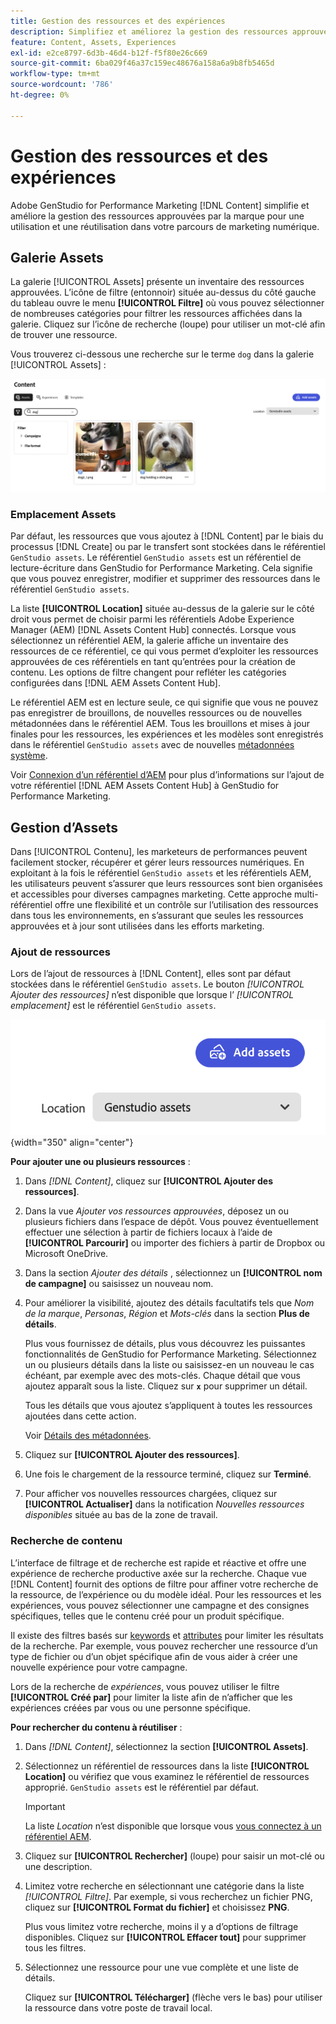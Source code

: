 ```yaml
---
title: Gestion des ressources et des expériences
description: Simplifiez et améliorez la gestion des ressources approuvées par la marque pour une utilisation et une réutilisation dans votre parcours marketing numérique.
feature: Content, Assets, Experiences
exl-id: e2ce8797-6d3b-46d4-b12f-f5f80e26c669
source-git-commit: 6ba029f46a37c159ec48676a158a6a9b8fb5465d
workflow-type: tm+mt
source-wordcount: '786'
ht-degree: 0%

---
```


# Gestion des ressources et des expériences

Adobe GenStudio for Performance Marketing [!DNL Content] simplifie et améliore la gestion des ressources approuvées par la marque pour une utilisation et une réutilisation dans votre parcours de marketing numérique.

## Galerie Assets

La galerie [!UICONTROL Assets] présente un inventaire des ressources approuvées. L’icône de filtre (entonnoir) située au-dessus du côté gauche du tableau ouvre le menu **[!UICONTROL Filtre]** où vous pouvez sélectionner de nombreuses catégories pour filtrer les ressources affichées dans la galerie. Cliquez sur l’icône de recherche (loupe) pour utiliser un mot-clé afin de trouver une ressource.

Vous trouverez ci-dessous une recherche sur le terme `dog` dans la galerie [!UICONTROL Assets] :

![Vue Assets avec recherche sur chien](../../assets/content-assets.png)

### Emplacement Assets

Par défaut, les ressources que vous ajoutez à [!DNL Content] par le biais du processus [!DNL Create] ou par le transfert sont stockées dans le référentiel `GenStudio assets`. Le référentiel `GenStudio assets` est un référentiel de lecture-écriture dans GenStudio for Performance Marketing. Cela signifie que vous pouvez enregistrer, modifier et supprimer des ressources dans le référentiel `GenStudio assets`.

La liste **[!UICONTROL Location]** située au-dessus de la galerie sur le côté droit vous permet de choisir parmi les référentiels Adobe Experience Manager (AEM) [!DNL Assets Content Hub] connectés. Lorsque vous sélectionnez un référentiel AEM, la galerie affiche un inventaire des ressources de ce référentiel, ce qui vous permet d’exploiter les ressources approuvées de ces référentiels en tant qu’entrées pour la création de contenu. Les options de filtre changent pour refléter les catégories configurées dans [!DNL AEM Assets Content Hub].

Le référentiel AEM est en lecture seule, ce qui signifie que vous ne pouvez pas enregistrer de brouillons, de nouvelles ressources ou de nouvelles métadonnées dans le référentiel AEM. Tous les brouillons et mises à jour finales pour les ressources, les expériences et les modèles sont enregistrés dans le référentiel `GenStudio assets` avec de nouvelles [métadonnées système](asset-details.md#system-metadata).

Voir [Connexion d’un référentiel d’AEM](connect-aem-repo.md) pour plus d’informations sur l’ajout de votre référentiel [!DNL AEM Assets Content Hub] à GenStudio for Performance Marketing.

## Gestion d’Assets

Dans [!UICONTROL Contenu], les marketeurs de performances peuvent facilement stocker, récupérer et gérer leurs ressources numériques. En exploitant à la fois le référentiel `GenStudio assets` et les référentiels AEM, les utilisateurs peuvent s’assurer que leurs ressources sont bien organisées et accessibles pour diverses campagnes marketing. Cette approche multi-référentiel offre une flexibilité et un contrôle sur l’utilisation des ressources dans tous les environnements, en s’assurant que seules les ressources approuvées et à jour sont utilisées dans les efforts marketing.

### Ajout de ressources

Lors de l’ajout de ressources à [!DNL Content], elles sont par défaut stockées dans le référentiel `GenStudio assets`. Le bouton _[!UICONTROL Ajouter des ressources]_ n’est disponible que lorsque l’ _[!UICONTROL emplacement]_ est le référentiel `GenStudio assets`.

![Champ de position](../../assets/content-location.png){width="350" align="center"}

**Pour ajouter une ou plusieurs ressources** :

1. Dans _[!DNL Content]_, cliquez sur **[!UICONTROL Ajouter des ressources]**.

1. Dans la vue _Ajouter vos ressources approuvées_, déposez un ou plusieurs fichiers dans l’espace de dépôt. Vous pouvez éventuellement effectuer une sélection à partir de fichiers locaux à l’aide de **[!UICONTROL Parcourir]** ou importer des fichiers à partir de Dropbox ou Microsoft OneDrive.

1. Dans la section _Ajouter des détails_ , sélectionnez un **[!UICONTROL nom de campagne]** ou saisissez un nouveau nom.

1. Pour améliorer la visibilité, ajoutez des détails facultatifs tels que _Nom de la marque_, _Personas_, _Région_ et _Mots-clés_ dans la section **Plus de détails**.

   Plus vous fournissez de détails, plus vous découvrez les puissantes fonctionnalités de GenStudio for Performance Marketing. Sélectionnez un ou plusieurs détails dans la liste ou saisissez-en un nouveau le cas échéant, par exemple avec des mots-clés. Chaque détail que vous ajoutez apparaît sous la liste. Cliquez sur **`x`** pour supprimer un détail.

   Tous les détails que vous ajoutez s’appliquent à toutes les ressources ajoutées dans cette action.

   Voir [Détails des métadonnées](/help/user-guide/content/asset-details.md#system-metadata).

1. Cliquez sur **[!UICONTROL Ajouter des ressources]**.

1. Une fois le chargement de la ressource terminé, cliquez sur **Terminé**.

1. Pour afficher vos nouvelles ressources chargées, cliquez sur **[!UICONTROL Actualiser]** dans la notification _Nouvelles ressources disponibles_ située au bas de la zone de travail.

<!-- 
In the future, need guidance on template upload errors. For now, the UI just says error.
-->

### Recherche de contenu

L’interface de filtrage et de recherche est rapide et réactive et offre une expérience de recherche productive axée sur la recherche. Chaque vue [!DNL Content] fournit des options de filtre pour affiner votre recherche de la ressource, de l’expérience ou du modèle idéal. Pour les ressources et les expériences, vous pouvez sélectionner une campagne et des consignes spécifiques, telles que le contenu créé pour un produit spécifique.

Il existe des filtres basés sur [keywords](asset-details.md#user-defined-metadata) et [attributes](/help/user-guide/insights/attributes.md) pour limiter les résultats de la recherche. Par exemple, vous pouvez rechercher une ressource d’un type de fichier ou d’un objet spécifique afin de vous aider à créer une nouvelle expérience pour votre campagne.

Lors de la recherche de _expériences_, vous pouvez utiliser le filtre **[!UICONTROL Créé par]** pour limiter la liste afin de n’afficher que les expériences créées par vous ou une personne spécifique.

**Pour rechercher du contenu à réutiliser** :

1. Dans _[!DNL Content]_, sélectionnez la section **[!UICONTROL Assets]**.

1. Sélectionnez un référentiel de ressources dans la liste **[!UICONTROL Location]** ou vérifiez que vous examinez le référentiel de ressources approprié. `GenStudio assets` est le référentiel par défaut.

   >[!IMPORTANT]
   >
   >La liste _Location_ n’est disponible que lorsque vous [vous connectez à un référentiel AEM](connect-aem-repo.md).

1. Cliquez sur **[!UICONTROL Rechercher]** (loupe) pour saisir un mot-clé ou une description.

1. Limitez votre recherche en sélectionnant une catégorie dans la liste _[!UICONTROL Filtre]_. Par exemple, si vous recherchez un fichier PNG, cliquez sur **[!UICONTROL Format du fichier]** et choisissez **PNG**.

   Plus vous limitez votre recherche, moins il y a d’options de filtrage disponibles. Cliquez sur **[!UICONTROL Effacer tout]** pour supprimer tous les filtres.

1. Sélectionnez une ressource pour une vue complète et une liste de détails.

   Cliquez sur **[!UICONTROL Télécharger]** (flèche vers le bas) pour utiliser la ressource dans votre poste de travail local.

